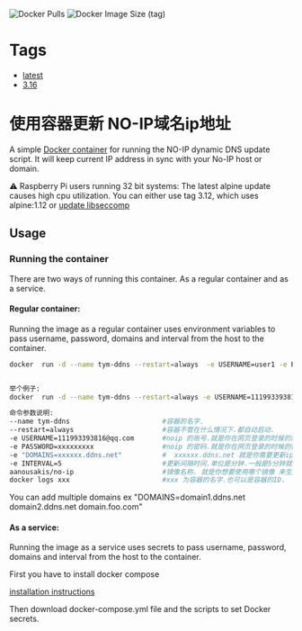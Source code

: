 ![Docker Pulls](https://img.shields.io/docker/pulls/aanousakis/no-ip?style=plastic)
![Docker Image Size (tag)](https://img.shields.io/docker/image-size/aanousakis/no-ip/latest)

# Tags

- [latest](https://github.com/aanousakis/no-ip/blob/3.16/Dockerfile)
- [3.16](https://github.com/aanousakis/no-ip/blob/3.16/Dockerfile)


# 使用容器更新 NO-IP域名ip地址

A simple [Docker container](https://hub.docker.com/r/aanousakis/no-ip) for running the NO-IP dynamic DNS update script. It will keep current IP address in sync with your No-IP host or domain.

⚠️ Raspberry Pi users running 32 bit systems: The latest alpine update causes high cpu utilization. You can either use tag 3.12, which uses alpine:1.12 or [update libseccomp](https://github.com/alpinelinux/docker-alpine/issues/135#issuecomment-812287338)

## Usage

### Running  the container
   
There are two ways of running this container. As a regular container and as a service.

#### Regular container:
Running the image as a regular container uses environment variables to pass username, password, domains and interval from the host to the container. 



```bash
docker  run -d --name tym-ddns --restart=always  -e USERNAME=user1 -e PASSWORD=123 -e "DOMAINS=domain1.ddns.net" -e INTERVAL=5 aanousakis/no-ip


举个例子:
docker  run -d --name tym-ddns --restart=always -e USERNAME=111993393816@qq.com -e PASSWORD=xxxxxxxxx -e "DOMAINS=xxxxxx.ddns.net" -e INTERVAL=5 aanousakis/no-ip

命令参数说明:
--name tym-ddns                       #容器的名字.
--restart=always                      #容器不管在什么情况下.都自动启动.
-e USERNAME=111993393816@qq.com       #noip 的账号.就是你在网页登录的时候的账号.
-e PASSWORD=xxxxxxxxx                 #noip 的密码.就是你在网页登录的时候的密码. 这里注意:是明文的密码.
-e "DOMAINS=xxxxxx.ddns.net"          #  xxxxxx.ddns.net 就是你需要更新ip地址的域名.
-e INTERVAL=5                         #更新间隔时间.单位是分钟.一般是5分钟就可以了.
aanousakis/no-ip                      #镜像名称. 就是你想要使用哪个镜像 来生成名字是tym-ddns容器.重点是镜像.
docker logs xxx                       #xxx 为容器的名字.也可以是容器的ID.  这条命令可以查看容器运行的日志.查看容器成功与否.
```
You can add multiple domains ex "DOMAINS=domain1.ddns.net domain2.ddns.net domain.foo.com"

#### As a service:
Running the image as a service uses secrets to pass username, password, domains and interval from the host to the container.

First you have to install docker compose

[installation instructions](https://docs.docker.com/compose/install/)

Then download docker-compose.yml file and the scripts to set Docker secrets. 

